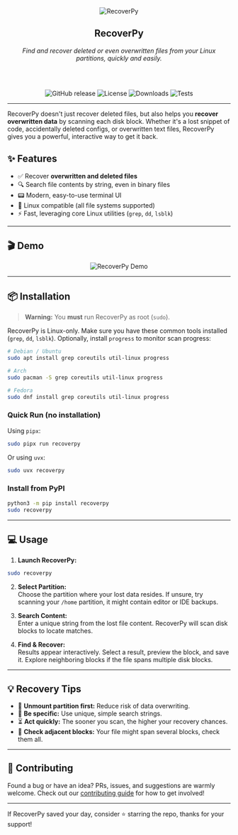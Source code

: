 <div align="center">
  <img src="docs/assets/logo.png" alt="RecoverPy" width="auto">
  <h2>RecoverPy</h2>
  <em>Find and recover deleted or even overwritten files from your Linux partitions, quickly and easily.</em>
  
  <br><br>

  ![GitHub release](https://img.shields.io/github/v/release/pablolec/recoverpy?style=flat-square)
  ![License](https://img.shields.io/github/license/pablolec/recoverpy?style=flat-square)
  ![Downloads](https://static.pepy.tech/personalized-badge/recoverpy?period=total&units=abbreviation&left_color=grey&right_color=red&left_text=downloads)
  ![Tests](https://github.com/PabloLec/recoverpy/actions/workflows/pytest.yml/badge.svg?branch=main)
  
</div>

---

RecoverPy doesn't just recover deleted files, but also helps you **recover overwritten data** by scanning each disk block. Whether it's a lost snippet of code, accidentally deleted configs, or overwritten text files, RecoverPy gives you a powerful, interactive way to get it back.

## ✨ Features

- ✅ Recover **overwritten and deleted files**
- 🔍 Search file contents by string, even in binary files
- 📟 Modern, easy-to-use terminal UI
- 🐧 Linux compatible (all file systems supported)
- ⚡️ Fast, leveraging core Linux utilities (`grep`, `dd`, `lsblk`)

---

## 🎬 Demo

<p align="center">
  <img src="docs/assets/demo.gif" alt="RecoverPy Demo">
</p>

---

## 📦 Installation

> **Warning:** You **must** run RecoverPy as root (`sudo`).

RecoverPy is Linux-only. Make sure you have these common tools installed (`grep`, `dd`, `lsblk`). Optionally, install `progress` to monitor scan progress:

```bash
# Debian / Ubuntu
sudo apt install grep coreutils util-linux progress

# Arch
sudo pacman -S grep coreutils util-linux progress

# Fedora
sudo dnf install grep coreutils util-linux progress
```

### Quick Run (no installation)

Using `pipx`:

```bash
sudo pipx run recoverpy
```

Or using `uvx`:

```bash
sudo uvx recoverpy
```

### Install from PyPI

```bash
python3 -m pip install recoverpy
sudo recoverpy
```

---

## 💻 Usage

1. **Launch RecoverPy:**

```bash
sudo recoverpy
```

2. **Select Partition:**  
   Choose the partition where your lost data resides. If unsure, try scanning your `/home` partition, it might contain editor or IDE backups.

3. **Search Content:**  
   Enter a unique string from the lost file content. RecoverPy will scan disk blocks to locate matches.

4. **Find & Recover:**  
   Results appear interactively. Select a result, preview the block, and save it. Explore neighboring blocks if the file spans multiple disk blocks.

---

## 💡 Recovery Tips

- 🛑 **Unmount partition first:** Reduce risk of data overwriting.
- 🎯 **Be specific:** Use unique, simple search strings.
- ⏳ **Act quickly:** The sooner you scan, the higher your recovery chances.
- 📑 **Check adjacent blocks:** Your file might span several blocks, check them all.

---

## 🤝 Contributing

Found a bug or have an idea? PRs, issues, and suggestions are warmly welcome. Check out our [contributing guide](CONTRIBUTING.md) for how to get involved!

---

If RecoverPy saved your day, consider ⭐️ starring the repo, thanks for your support!

